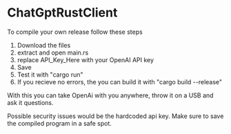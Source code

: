 # ChatGptRustClient

To compile your own release follow these steps

1. Download the files
2. extract and open main.rs
3. replace API_Key_Here with your OpenAI API key
4. Save
5. Test it with "cargo run"
6. If you recieve no errors, the you can build it with "cargo build --release"

With this you can take OpenAi with you anywhere, throw it on a USB and ask it questions. 

Possible security issues would be the hardcoded api key. Make sure to save the compiled program in a safe spot.
